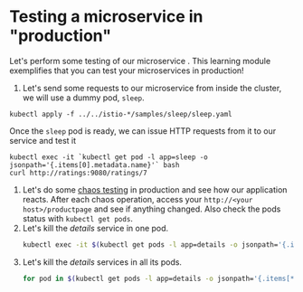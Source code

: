 # Testing a microservice in "production"

Let's perform some testing of our microservice . This learning module exemplifies that you can test your microservices in production!

1.  Let's send some requests to our microservice from inside the cluster, we will use a dummy pod, `sleep`.
   ```
   kubectl apply -f ../../istio-*/samples/sleep/sleep.yaml
   ```

   Once the `sleep` pod is ready, we can issue HTTP requests from it to our service and test it
   ```
   kubectl exec -it `kubectl get pod -l app=sleep -o jsonpath='{.items[0].metadata.name}'` bash
  curl http://ratings:9080/ratings/7
   ```
1. Let's do some [chaos testing](http://www.boyter.org/2016/07/chaos-testing-engineering/) in production and see how our application reacts. After each chaos operation, access your `http://<your host>/productpage` and see if anything  changed. Also check the pods status with `kubectl get pods`.
  1. Let's kill the _details_ service in one pod.
      ```bash
      kubectl exec -it $(kubectl get pods -l app=details -o jsonpath='{.items[0].metadata.name}') -- pkill ruby
      ```
  2. Let's kill the _details_ services in all its pods.
      ```bash
      for pod in $(kubectl get pods -l app=details -o jsonpath='{.items[*].metadata.name}'); do echo killing  $pod; kubectl exec -it $pod -- pkill ruby; done
      ```
